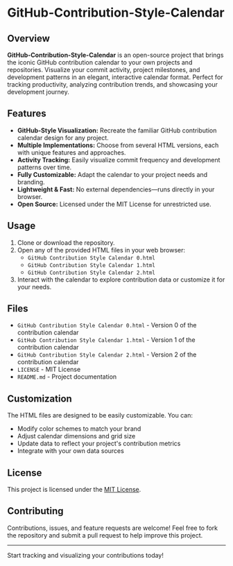 # GitHub-Contribution-Style-Calendar

## Overview

**GitHub-Contribution-Style-Calendar** is an open-source project that brings the iconic GitHub contribution calendar to your own projects and repositories. Visualize your commit activity, project milestones, and development patterns in an elegant, interactive calendar format. Perfect for tracking productivity, analyzing contribution trends, and showcasing your development journey.

## Features

- **GitHub-Style Visualization:** Recreate the familiar GitHub contribution calendar design for any project.
- **Multiple Implementations:** Choose from several HTML versions, each with unique features and approaches.
- **Activity Tracking:** Easily visualize commit frequency and development patterns over time.
- **Fully Customizable:** Adapt the calendar to your project needs and branding.
- **Lightweight & Fast:** No external dependencies—runs directly in your browser.
- **Open Source:** Licensed under the MIT License for unrestricted use.

## Usage

1. Clone or download the repository.
2. Open any of the provided HTML files in your web browser:
   - `GitHub Contribution Style Calendar 0.html`
   - `GitHub Contribution Style Calendar 1.html`
   - `GitHub Contribution Style Calendar 2.html`
3. Interact with the calendar to explore contribution data or customize it for your needs.

## Files

- `GitHub Contribution Style Calendar 0.html` - Version 0 of the contribution calendar
- `GitHub Contribution Style Calendar 1.html` - Version 1 of the contribution calendar
- `GitHub Contribution Style Calendar 2.html` - Version 2 of the contribution calendar
- `LICENSE` - MIT License
- `README.md` - Project documentation

## Customization

The HTML files are designed to be easily customizable. You can:
- Modify color schemes to match your brand
- Adjust calendar dimensions and grid size
- Update data to reflect your project's contribution metrics
- Integrate with your own data sources

## License

This project is licensed under the [MIT License](LICENSE).

## Contributing

Contributions, issues, and feature requests are welcome! Feel free to fork the repository and submit a pull request to help improve this project.

---

Start tracking and visualizing your contributions today!

